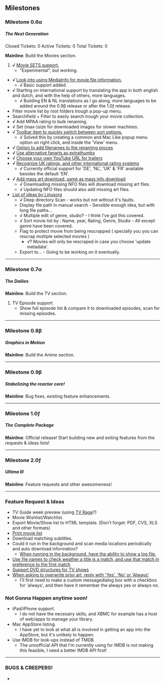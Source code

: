 

## Milestones ##


### Milestone 0.6α ###
##### The Next Generation #####

Closed Tickets: 0
Active Tickets: 0
Total Tickets:  0

__Mainline__: Build the Movies section.

1. √ [Movie SETS support.](http://forum.xbmc.org/showpost.php?p=888980&postcount=82 "Macsorzist")
	- "Experimental", but working.
* √ [Look into using MediaInfo for movie file information.](http://forum.xbmc.org/showpost.php?p=890200&postcount=115 "BigDave")
	- √ Basic support added.
* √ Starting on international support by translating the app in both english and dutch, and with the help of others, more languages.
	- √ Building EN & NL translations as I go along, more languages to be added around the 0.9β release or after the 1.0ƒ release.
* Filter movie list by root folders trough a pop-up menu.
* Searchfield + Filter to easily search trough your movie collection.
* √ Add MPAA rating to bulk renaming.
* √ Set (max-)size for downloaded images for slower machines.
* √ [Toolbar item to quickly switch between sort options.](http://forum.xbmc.org/showpost.php?p=892114&postcount=150 "i814u2")
	- √ Solved this by creating a common and Mac Like popup menu option on right click, and inside the 'View' menu.
* √ [Option to add filenames to the renaming proces](http://forum.xbmc.org/showpost.php?p=892149&postcount=154 "T800")
* √ [Use alternative fanarts as extrathumbs](http://forum.xbmc.org/showpost.php?p=894152&postcount=229 "Smilenkovski")
* √ [Choose your own YouTube URL for trailers](http://forum.xbmc.org/showpost.php?p=901399&postcount=336 "steve1977")
* √ [Recognize UK ratings, and other international rating systems](http://forum.xbmc.org/showpost.php?p=902311&postcount=341 "Tiny Clanger")
	- √ Currently official support for 'DE', 'NL', 'UK' & 'FR' available besides the default 'EN'.
* √ [Add mass art download, same as mass info download](http://forum.xbmc.org/showpost.php?p=904844&postcount=358 "Linusorg")
	- √ Downloading missing NFO files will download missing art files.
	- √ Updating NFO files should also add missing art files.
* [List of ideas by Linusorg](http://forum.xbmc.org/showpost.php?p=907203&postcount=380 "Linusort")
	- √ Deep directory Scan - works but not without it's faults.
	- Display file path in manual search - Sensible enough idea, but with long file paths...
	- √ Multiple edit of genre, studio? - I think I've got this covered.
	- √ Sort movie list by : Name, year, Rating, Genre, Studio - All except genre have been covered.
	- Flag to protect movie from being rescrapped ( specially you you can rescrap multiple selected movies )
		- √? Movies will only be rescraped in case you choose 'update metadata'.
	- Export to... - Going to be working on it eventually.

----

### Milestone 0.7α ###
##### The Dailies #####

__Mainline__: Build the TV section.

1. TV Episode support.
	- Show full episode list & compare it to downloaded episodes, scan for missing episodes.

----

### Milestone 0.8β ###
##### Graphics in Motion #####

__Mainline__: Build the Anime section.

----

### Milestone 0.9β ###
##### Stabelizing the reactor core! #####

__Mainline__: Bug fixes, existing feature enhancements.

----

### Milestone 1.0ƒ ###
##### The Complete Package #####

__Mainline__: Official release! Start building new and exiting features from the requests & ideas lists!

----

### Milestone 2.0ƒ ###
##### Ultima III #####

__Mainline__: Feature requests and other awesomeness!

----

### Feature Request & Ideas ###

* TV Guide week preview (using [TV Rage](http://services.tvrage.com/tools/quickinfo.php?show=%s "TV Rage")?)
* Movie Wishlist/Watchlist.
* Export Movie/Show list to HTML template. (Don't forget: PDF, CVS, XLS and other formats)
* [Print movie list](http://forum.xbmc.org/showpost.php?p=888980&postcount=82 "Macsorzist")
* Download matching subtitles.
* Could it run in the background and scan media locations periodically and auto download information?
  * [When running in the background, have the ability to show a log file.](http://forum.xbmc.org/showpost.php?p=899757&postcount=321 "Pecinko")
* [Use file names to check weather a title is a match, and use that match in preference to the first match](http://forum.xbmc.org/showpost.php?p=894247&postcount=238 "i814u2")
* [Support DVD structures for TV shows](http://forum.xbmc.org/showpost.php?p=903042&postcount=345 "Linusorg")
* [When asking to overwrite prior art, reply with 'Yes', 'No' or 'Always'](http://forum.xbmc.org/showpost.php?p=912765&postcount=416 "Pecinko")
	- I'll first need to make a custom messagedialog box with a checkbox for 'always', and then have it remember the always yes or always no.

### Not Gonna Happen anytime soon! ###

* iPad/iPhone support.
	- I do not have the necesairy skills, and XBMC for example has a host of web/apps to manage your library.
* Mac AppStore listing.
	- I have yet to look at what all is involved in getting an app into the AppStore, but it's unlikely to happen.
* Use IMDB for look-ups instead of TMDB.
	- The unnofficial API that I'm currently using for IMDB is not making this feasible, I need a better IMDB API first!

----

### BUGS & CREEPERS! ###

* 